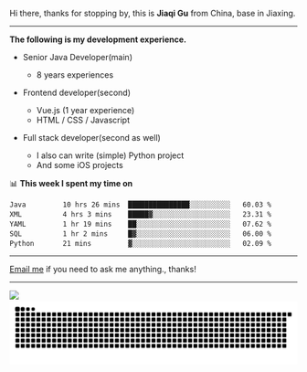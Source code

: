 Hi there, thanks for stopping by, this is **Jiaqi Gu** from China, base in Jiaxing.

---

**The following is my development experience.**

- Senior Java Developer(main)
  - 8 years experiences

- Frontend developer(second)
  - Vue.js (1 year experience)
  - HTML / CSS / Javascript
  
- Full stack developer(second as well)
  - I also can write (simple) Python project
  - And some iOS projects

📊 **This week I spent my time on**
<!--START_SECTION:waka-->

```txt
Java         10 hrs 26 mins  ███████████████░░░░░░░░░░   60.03 %
XML          4 hrs 3 mins    █████▓░░░░░░░░░░░░░░░░░░░   23.31 %
YAML         1 hr 19 mins    ██░░░░░░░░░░░░░░░░░░░░░░░   07.62 %
SQL          1 hr 2 mins     █▓░░░░░░░░░░░░░░░░░░░░░░░   06.00 %
Python       21 mins         ▓░░░░░░░░░░░░░░░░░░░░░░░░   02.09 %
```

<!--END_SECTION:waka-->

---

[Email me](mailto:htk2klwgr@mozmail.com?subject=Hiring_from_GitHub) if you need to ask me anything., thanks!

---

![]( https://visitor-badge.glitch.me/badge?page_id=githubgujiaqi)
![]( https://github.com/droid-Q/droid-Q/raw/output/github-contribution-grid-snake.svg#gh-dark-mode-only)
